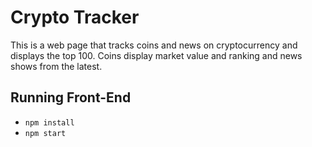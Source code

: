 # Crypto Tracker

This is a web page that tracks coins and news on cryptocurrency and displays the top 100. Coins display market value and ranking and news shows from the latest.

## Running Front-End
- `npm install`
- `npm start`
